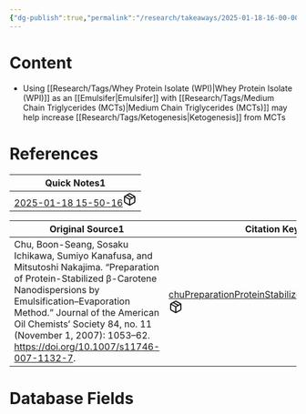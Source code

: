 ```yaml
---
{"dg-publish":true,"permalink":"/research/takeaways/2025-01-18-16-00-00/","updated":"2025-01-28T20:14:05-05:00"}
---
```


# Content
- Using [[Research/Tags/Whey Protein Isolate (WPI)\|Whey Protein Isolate (WPI)]] as an [[Emulsifer\|Emulsifer]] with [[Research/Tags/Medium Chain Triglycerides (MCTs)\|Medium Chain Triglycerides (MCTs)]] may help increase [[Research/Tags/Ketogenesis\|Ketogenesis]] from MCTs
# References
<div><table class="dataview table-view-table"><thead class="table-view-thead"><tr class="table-view-tr-header"><th class="table-view-th"><span>Quick Notes</span><span class="dataview small-text">1</span></th></tr></thead><tbody class="table-view-tbody"><tr><td><span><a data-tooltip-position="top" aria-label="Research/Quick Notes/2025-01-18 15-50-16.md" data-href="Research/Quick Notes/2025-01-18 15-50-16.md" href="Research/Quick Notes/2025-01-18 15-50-16.md" class="internal-link" target="_blank" rel="noopener nofollow" fileclass-name="Research Links">2025-01-18 15-50-16</a><a class="metadata-menu fileclass-icon"><svg xmlns="http://www.w3.org/2000/svg" width="24" height="24" viewBox="0 0 24 24" fill="none" stroke="currentColor" stroke-width="2" stroke-linecap="round" stroke-linejoin="round" class="svg-icon lucide-package"><path d="m7.5 4.27 9 5.15"></path><path d="M21 8a2 2 0 0 0-1-1.73l-7-4a2 2 0 0 0-2 0l-7 4A2 2 0 0 0 3 8v8a2 2 0 0 0 1 1.73l7 4a2 2 0 0 0 2 0l7-4A2 2 0 0 0 21 16Z"></path><path d="m3.3 7 8.7 5 8.7-5"></path><path d="M12 22V12"></path></svg></a></span></td></tr></tbody></table></div><div><table class="dataview table-view-table"><thead class="table-view-thead"><tr class="table-view-tr-header"><th class="table-view-th"><span>Original Source</span><span class="dataview small-text">1</span></th><th class="table-view-th"><span>Citation Key</span></th></tr></thead><tbody class="table-view-tbody"><tr><td><span>Chu, Boon-Seang, Sosaku Ichikawa, Sumiyo Kanafusa, and Mitsutoshi Nakajima. “Preparation of Protein-Stabilized β-Carotene Nanodispersions by Emulsification–Evaporation Method.” Journal of the American Oil Chemists’ Society 84, no. 11 (November 1, 2007): 1053–62. <a rel="noopener nofollow" class="external-link" href="https://doi.org/10.1007/s11746-007-1132-7" target="_blank">https://doi.org/10.1007/s11746-007-1132-7</a>.</span></td><td><span><a data-tooltip-position="top" aria-label="Research/Evidence Sources/chuPreparationProteinStabilizedVCarotene2007.md" data-href="Research/Evidence Sources/chuPreparationProteinStabilizedVCarotene2007.md" href="Research/Evidence Sources/chuPreparationProteinStabilizedVCarotene2007.md" class="internal-link" target="_blank" rel="noopener nofollow" fileclass-name="Research Links">chuPreparationProteinStabilizedVCarotene2007</a><a class="metadata-menu fileclass-icon"><svg xmlns="http://www.w3.org/2000/svg" width="24" height="24" viewBox="0 0 24 24" fill="none" stroke="currentColor" stroke-width="2" stroke-linecap="round" stroke-linejoin="round" class="svg-icon lucide-package"><path d="m7.5 4.27 9 5.15"></path><path d="M21 8a2 2 0 0 0-1-1.73l-7-4a2 2 0 0 0-2 0l-7 4A2 2 0 0 0 3 8v8a2 2 0 0 0 1 1.73l7 4a2 2 0 0 0 2 0l7-4A2 2 0 0 0 21 16Z"></path><path d="m3.3 7 8.7 5 8.7-5"></path><path d="M12 22V12"></path></svg></a></span></td></tr></tbody></table></div>

# Database Fields